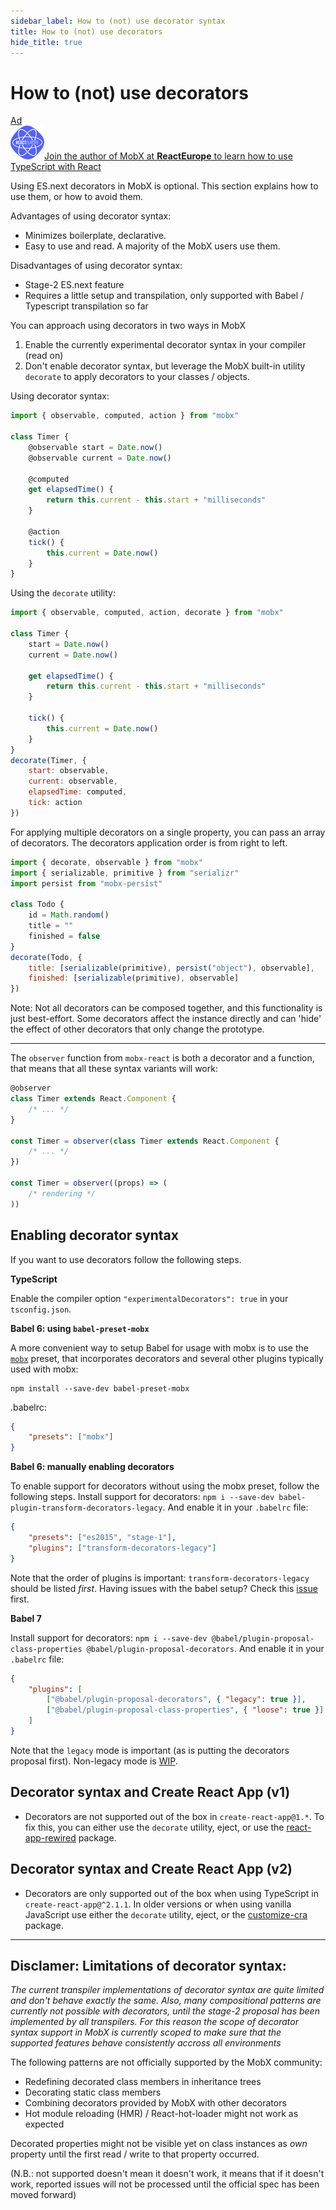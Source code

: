 ```yaml
---
sidebar_label: How to (not) use decorator syntax
title: How to (not) use decorators
hide_title: true
---
```


# How to (not) use decorators

<div id='codefund' ></div><div class="re_2020"><a class="re_2020_link" href="https://www.react-europe.org/#slot-2149-workshop-typescript-for-react-and-graphql-devs-with-michel-weststrate" target="_blank" rel="sponsored noopener"><div><div class="re_2020_ad" >Ad</div></div><img src="/img/reacteurope.svg"><span>Join the author of MobX at <b>ReactEurope</b> to learn how to use <span class="link">TypeScript with React</span></span></a></div>

Using ES.next decorators in MobX is optional. This section explains how to use them, or how to avoid them.

Advantages of using decorator syntax:

-   Minimizes boilerplate, declarative.
-   Easy to use and read. A majority of the MobX users use them.

Disadvantages of using decorator syntax:

-   Stage-2 ES.next feature
-   Requires a little setup and transpilation, only supported with Babel / Typescript transpilation so far

You can approach using decorators in two ways in MobX

1.  Enable the currently experimental decorator syntax in your compiler (read on)
2.  Don't enable decorator syntax, but leverage the MobX built-in utility `decorate` to apply decorators to your classes / objects.

Using decorator syntax:

```javascript
import { observable, computed, action } from "mobx"

class Timer {
    @observable start = Date.now()
    @observable current = Date.now()

    @computed
    get elapsedTime() {
        return this.current - this.start + "milliseconds"
    }

    @action
    tick() {
        this.current = Date.now()
    }
}
```

Using the `decorate` utility:

```javascript
import { observable, computed, action, decorate } from "mobx"

class Timer {
    start = Date.now()
    current = Date.now()

    get elapsedTime() {
        return this.current - this.start + "milliseconds"
    }

    tick() {
        this.current = Date.now()
    }
}
decorate(Timer, {
    start: observable,
    current: observable,
    elapsedTime: computed,
    tick: action
})
```

For applying multiple decorators on a single property, you can pass an array of decorators. The decorators application order is from right to left.

```javascript
import { decorate, observable } from "mobx"
import { serializable, primitive } from "serializr"
import persist from "mobx-persist"

class Todo {
    id = Math.random()
    title = ""
    finished = false
}
decorate(Todo, {
    title: [serializable(primitive), persist("object"), observable],
    finished: [serializable(primitive), observable]
})
```

Note: Not all decorators can be composed together, and this functionality is just best-effort. Some decorators affect the instance directly and can 'hide' the effect of other decorators that only change the prototype.

---

The `observer` function from `mobx-react` is both a decorator and a function, that means that all these syntax variants will work:

```javascript
@observer
class Timer extends React.Component {
	/* ... */
}

const Timer = observer(class Timer extends React.Component {
	/* ... */
})

const Timer = observer((props) => (
	/* rendering */
))
```

## Enabling decorator syntax

If you want to use decorators follow the following steps.

**TypeScript**

Enable the compiler option `"experimentalDecorators": true` in your `tsconfig.json`.

**Babel 6: using `babel-preset-mobx`**

A more convenient way to setup Babel for usage with mobx is to use the [`mobx`](https://github.com/zwhitchcox/babel-preset-mobx) preset, that incorporates decorators and several other plugins typically used with mobx:

```
npm install --save-dev babel-preset-mobx
```

.babelrc:

```json
{
    "presets": ["mobx"]
}
```

**Babel 6: manually enabling decorators**

To enable support for decorators without using the mobx preset, follow the following steps.
Install support for decorators: `npm i --save-dev babel-plugin-transform-decorators-legacy`. And enable it in your `.babelrc` file:

```json
{
    "presets": ["es2015", "stage-1"],
    "plugins": ["transform-decorators-legacy"]
}
```

Note that the order of plugins is important: `transform-decorators-legacy` should be listed _first_.
Having issues with the babel setup? Check this [issue](https://github.com/mobxjs/mobx/issues/105) first.

**Babel 7**

Install support for decorators: `npm i --save-dev @babel/plugin-proposal-class-properties @babel/plugin-proposal-decorators`. And enable it in your `.babelrc` file:

```json
{
    "plugins": [
        ["@babel/plugin-proposal-decorators", { "legacy": true }],
        ["@babel/plugin-proposal-class-properties", { "loose": true }]
    ]
}
```

Note that the `legacy` mode is important (as is putting the decorators proposal first). Non-legacy mode is [WIP](https://github.com/mobxjs/mobx/pull/1732).

## Decorator syntax and Create React App (v1)

-   Decorators are not supported out of the box in `create-react-app@1.*`. To fix this, you can either use the `decorate` utility, eject, or use the [react-app-rewired](https://github.com/timarney/react-app-rewired/tree/master/packages/react-app-rewire-mobx) package.

## Decorator syntax and Create React App (v2)

-   Decorators are only supported out of the box when using TypeScript in `create-react-app@^2.1.1`. In older versions or when using vanilla JavaScript use either the `decorate` utility, eject, or the [customize-cra](https://github.com/arackaf/customize-cra) package.

---

## Disclamer: Limitations of decorator syntax:

_The current transpiler implementations of decorator syntax are quite limited and don't behave exactly the same.
Also, many compositional patterns are currently not possible with decorators, until the stage-2 proposal has been implemented by all transpilers.
For this reason the scope of decorator syntax support in MobX is currently scoped to make sure that the supported features
behave consistently accross all environments_

The following patterns are not officially supported by the MobX community:

-   Redefining decorated class members in inheritance trees
-   Decorating static class members
-   Combining decorators provided by MobX with other decorators
-   Hot module reloading (HMR) / React-hot-loader might not work as expected

Decorated properties might not be visible yet on class instances as _own_ property until the first read / write to that property occurred.

(N.B.: not supported doesn't mean it doesn't work, it means that if it doesn't work, reported issues will not be processed until the official spec has been moved forward)
